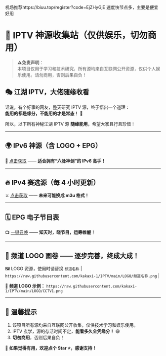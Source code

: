 机场推荐https://biuu.top/register?code=EjZHyGjE
速度快节点多，主要是便宜好用


# 📡 IPTV 神源收集站（仅供娱乐，切勿商用）  

> **⚠️免责声明**：  
> 本项目仅用于学习和技术研究，所有源均来自互联网公开资源，仅供个人娱乐使用。请勿商用，否则后果自负！  

## 🎭 江湖 IPTV，大佬随缘收看  

话说，有个好事的网友，整天研究 IPTV 源，终于悟出一个道理：  
**能用的都是缘分，不能用的才是常态！** 🤣  

所以，以下所有神秘江湖 IPTV 源 **随缘能用**，希望大家且行且珍惜！  

---

## 🌍 IPv6 神源（含 LOGO + EPG）  
📜 [点击获取](https://raw.githubusercontent.com/kakaxi-1/IPTV/main/ipv6.m3u) —— **适合拥有“六脉神剑”的 IPv6 高手！**  

---

## 🔥 IPv4 赛选源（每 4 小时更新）  
⚔️ [点击获取](https://raw.githubusercontent.com/kakaxi-1/IPTV/main/ipv4.txt) —— **未来可能换成 m3u 格式！**  
 

---

## 🗓️ EPG 电子节目表  
📺 [一键召唤](https://raw.githubusercontent.com/kakaxi-1/IPTV/main/epg.xml) —— **知天时，晓节目，运筹帷幄！**  

---

## 🎨 频道 LOGO 画卷  —— **逐步完善，终成大成！**  
🖼️ LOGO 资源，使用时请替换 `频道名称` | `https://raw.githubusercontent.com/kakaxi-1/IPTV/main/LOGO/频道名称.png` |

📢 **频道 LOGO 示例：** `https://raw.githubusercontent.com/kakaxi-1/IPTV/main/LOGO/CCTV1.png` 

---

## 📢 温馨提示  

1. 该项目所有源均来自互联网公开收集，仅供技术学习和娱乐使用。  
2. IPTV 玄学，源的存活时间不定，**能看多久全凭缘分！** 😆  
3. **切勿商用**，否则后果自负！  

🙏 **如果觉得有用，欢迎点个 Star ⭐，感谢支持！**  
